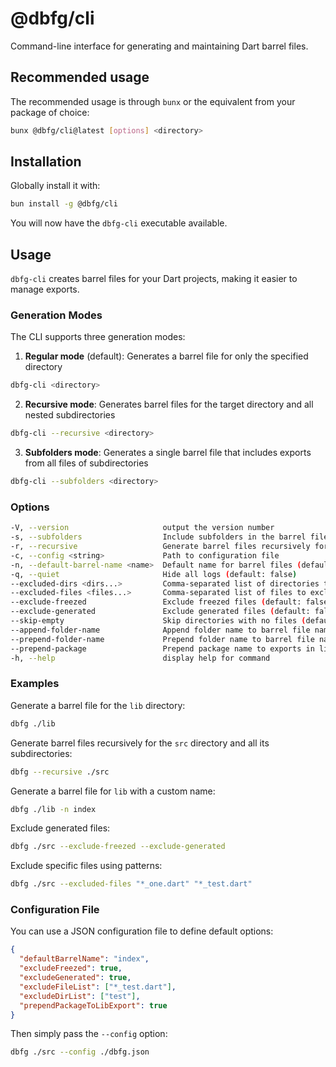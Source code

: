 # @dbfg/cli

Command-line interface for generating and maintaining Dart barrel files.

## Recommended usage

The recommended usage is through `bunx` or the equivalent from your package of
choice:

```sh
bunx @dbfg/cli@latest [options] <directory>
```

## Installation

Globally install it with:

```sh
bun install -g @dbfg/cli
```

You will now have the `dbfg-cli` executable available.

## Usage

`dbfg-cli` creates barrel files for your Dart projects, making it easier to manage exports.

### Generation Modes

The CLI supports three generation modes:

1. **Regular mode** (default): Generates a barrel file for only the specified directory

```sh
dbfg-cli <directory>
```

2. **Recursive mode**: Generates barrel files for the target directory and all
   nested subdirectories

```sh
dbfg-cli --recursive <directory>
```

3. **Subfolders mode**: Generates a single barrel file that includes exports
   from all files of subdirectories

```sh
dbfg-cli --subfolders <directory>
```

### Options

```sh
-V, --version                     output the version number
-s, --subfolders                  Include subfolders in the barrel file
-r, --recursive                   Generate barrel files recursively for all nested directories
-c, --config <string>             Path to configuration file
-n, --default-barrel-name <name>  Default name for barrel files (default: "")
-q, --quiet                       Hide all logs (default: false)
--excluded-dirs <dirs...>         Comma-separated list of directories to exclude (default: [])
--excluded-files <files...>       Comma-separated list of files to exclude (default: [])
--exclude-freezed                 Exclude freezed files (default: false)
--exclude-generated               Exclude generated files (default: false)
--skip-empty                      Skip directories with no files (default: false)
--append-folder-name              Append folder name to barrel file name (default: false)
--prepend-folder-name             Prepend folder name to barrel file name (default: false)
--prepend-package                 Prepend package name to exports in lib folder (default: false)
-h, --help                        display help for command
```

### Examples

Generate a barrel file for the `lib` directory:

```sh
dbfg ./lib
```

Generate barrel files recursively for the `src` directory and all its
subdirectories:

```sh
dbfg --recursive ./src
```

Generate a barrel file for `lib` with a custom name:

```sh
dbfg ./lib -n index
```

Exclude generated files:

```sh
dbfg ./src --exclude-freezed --exclude-generated
```

Exclude specific files using patterns:

```sh
dbfg ./src --excluded-files "*_one.dart" "*_test.dart"
```

### Configuration File

You can use a JSON configuration file to define default options:

```json
{
  "defaultBarrelName": "index",
  "excludeFreezed": true,
  "excludeGenerated": true,
  "excludeFileList": ["*_test.dart"],
  "excludeDirList": ["test"],
  "prependPackageToLibExport": true
}
```

Then simply pass the `--config` option:

```sh
dbfg ./src --config ./dbfg.json
```
